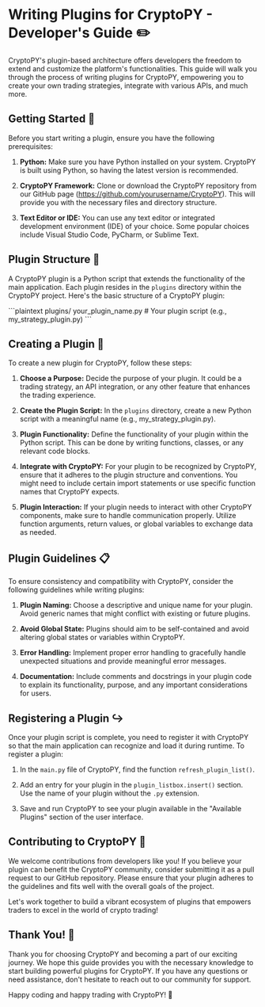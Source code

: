 # Writing Plugins for CryptoPY - Developer's Guide :pencil2:

CryptoPY's plugin-based architecture offers developers the freedom to extend and customize the platform's functionalities. This guide will walk you through the process of writing plugins for CryptoPY, empowering you to create your own trading strategies, integrate with various APIs, and much more.

## Getting Started :rocket:

Before you start writing a plugin, ensure you have the following prerequisites:

1. **Python:** Make sure you have Python installed on your system. CryptoPY is built using Python, so having the latest version is recommended.

2. **CryptoPY Framework:** Clone or download the CryptoPY repository from our GitHub page (https://github.com/yourusername/CryptoPY). This will provide you with the necessary files and directory structure.

3. **Text Editor or IDE:** You can use any text editor or integrated development environment (IDE) of your choice. Some popular choices include Visual Studio Code, PyCharm, or Sublime Text.

## Plugin Structure :open_file_folder:

A CryptoPY plugin is a Python script that extends the functionality of the main application. Each plugin resides in the `plugins` directory within the CryptoPY project. Here's the basic structure of a CryptoPY plugin:

\`\`\`plaintext
plugins/
    your_plugin_name.py   # Your plugin script (e.g., my_strategy_plugin.py)
\`\`\`

## Creating a Plugin :page_with_curl:

To create a new plugin for CryptoPY, follow these steps:

1. **Choose a Purpose:** Decide the purpose of your plugin. It could be a trading strategy, an API integration, or any other feature that enhances the trading experience.

2. **Create the Plugin Script:** In the `plugins` directory, create a new Python script with a meaningful name (e.g., my_strategy_plugin.py).

3. **Plugin Functionality:** Define the functionality of your plugin within the Python script. This can be done by writing functions, classes, or any relevant code blocks.

4. **Integrate with CryptoPY:** For your plugin to be recognized by CryptoPY, ensure that it adheres to the plugin structure and conventions. You might need to include certain import statements or use specific function names that CryptoPY expects.

5. **Plugin Interaction:** If your plugin needs to interact with other CryptoPY components, make sure to handle communication properly. Utilize function arguments, return values, or global variables to exchange data as needed.

## Plugin Guidelines :clipboard:

To ensure consistency and compatibility with CryptoPY, consider the following guidelines while writing plugins:

1. **Plugin Naming:** Choose a descriptive and unique name for your plugin. Avoid generic names that might conflict with existing or future plugins.

2. **Avoid Global State:** Plugins should aim to be self-contained and avoid altering global states or variables within CryptoPY.

3. **Error Handling:** Implement proper error handling to gracefully handle unexpected situations and provide meaningful error messages.

4. **Documentation:** Include comments and docstrings in your plugin code to explain its functionality, purpose, and any important considerations for users.

## Registering a Plugin :arrow_right_hook:

Once your plugin script is complete, you need to register it with CryptoPY so that the main application can recognize and load it during runtime. To register a plugin:

1. In the `main.py` file of CryptoPY, find the function `refresh_plugin_list()`.

2. Add an entry for your plugin in the `plugin_listbox.insert()` section. Use the name of your plugin without the `.py` extension.

3. Save and run CryptoPY to see your plugin available in the "Available Plugins" section of the user interface.

## Contributing to CryptoPY :raised_hands:

We welcome contributions from developers like you! If you believe your plugin can benefit the CryptoPY community, consider submitting it as a pull request to our GitHub repository. Please ensure that your plugin adheres to the guidelines and fits well with the overall goals of the project.

Let's work together to build a vibrant ecosystem of plugins that empowers traders to excel in the world of crypto trading!

## Thank You! :pray:

Thank you for choosing CryptoPY and becoming a part of our exciting journey. We hope this guide provides you with the necessary knowledge to start building powerful plugins for CryptoPY. If you have any questions or need assistance, don't hesitate to reach out to our community for support.

Happy coding and happy trading with CryptoPY! :rocket:
